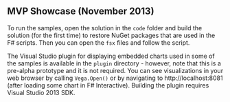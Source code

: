 MVP Showcase (November 2013)
-------------------------------------------

To run the samples, open the solution in the `code` folder
and build the solution (for the first time) to restore 
NuGet packages that are used in the F# scripts. Then you can open the `fsx` files and
follow the script.
 
The Visual Studio plugin for displaying embedded charts used in some of the samples 
is available in the `plugin` directory - however, note that this is a pre-alpha prototype
and it is not required. You can see visualizations in your web browser by calling
`Vega.Open()` or by navigating to http://localhost:8081 (after loading some chart
in F# Interactive). Building the plugin requires Visual Studio 2013 SDK.
